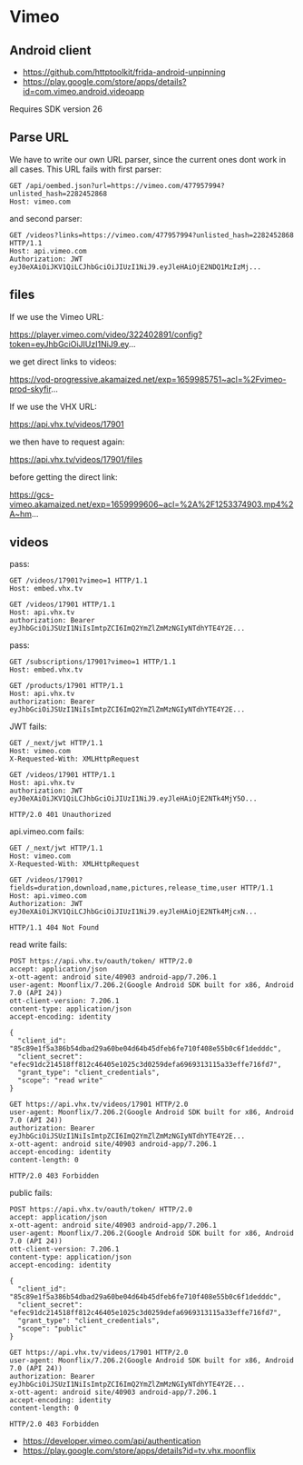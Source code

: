 # Vimeo

## Android client

- https://github.com/httptoolkit/frida-android-unpinning
- https://play.google.com/store/apps/details?id=com.vimeo.android.videoapp

Requires SDK version 26

## Parse URL

We have to write our own URL parser, since the current ones dont work in all
cases. This URL fails with first parser:

~~~
GET /api/oembed.json?url=https://vimeo.com/477957994?unlisted_hash=2282452868
Host: vimeo.com
~~~

and second parser:

~~~
GET /videos?links=https://vimeo.com/477957994?unlisted_hash=2282452868 HTTP/1.1
Host: api.vimeo.com
Authorization: JWT eyJ0eXAiOiJKV1QiLCJhbGciOiJIUzI1NiJ9.eyJleHAiOjE2NDQ1MzIzMj...
~~~

## files

If we use the Vimeo URL:

https://player.vimeo.com/video/322402891/config?token=eyJhbGciOiJIUzI1NiJ9.ey...

we get direct links to videos:

https://vod-progressive.akamaized.net/exp=1659985751~acl=%2Fvimeo-prod-skyfir...

If we use the VHX URL:

https://api.vhx.tv/videos/17901

we then have to request again:

https://api.vhx.tv/videos/17901/files

before getting the direct link:

https://gcs-vimeo.akamaized.net/exp=1659999606~acl=%2A%2F1253374903.mp4%2A~hm...

## videos

pass:

~~~
GET /videos/17901?vimeo=1 HTTP/1.1
Host: embed.vhx.tv

GET /videos/17901 HTTP/1.1
Host: api.vhx.tv
authorization: Bearer eyJhbGciOiJSUzI1NiIsImtpZCI6ImQ2YmZlZmMzNGIyNTdhYTE4Y2E...
~~~

pass:

~~~
GET /subscriptions/17901?vimeo=1 HTTP/1.1
Host: embed.vhx.tv

GET /products/17901 HTTP/1.1
Host: api.vhx.tv
authorization: Bearer eyJhbGciOiJSUzI1NiIsImtpZCI6ImQ2YmZlZmMzNGIyNTdhYTE4Y2E...
~~~

JWT fails:

~~~
GET /_next/jwt HTTP/1.1
Host: vimeo.com
X-Requested-With: XMLHttpRequest

GET /videos/17901 HTTP/1.1
Host: api.vhx.tv
authorization: JWT eyJ0eXAiOiJKV1QiLCJhbGciOiJIUzI1NiJ9.eyJleHAiOjE2NTk4MjY5O...

HTTP/2.0 401 Unauthorized
~~~

api.vimeo.com fails:

~~~
GET /_next/jwt HTTP/1.1
Host: vimeo.com
X-Requested-With: XMLHttpRequest

GET /videos/17901?fields=duration,download,name,pictures,release_time,user HTTP/1.1
Host: api.vimeo.com
Authorization: JWT eyJ0eXAiOiJKV1QiLCJhbGciOiJIUzI1NiJ9.eyJleHAiOjE2NTk4MjcxN...

HTTP/1.1 404 Not Found
~~~

read write fails:

~~~
POST https://api.vhx.tv/oauth/token/ HTTP/2.0
accept: application/json
x-ott-agent: android site/40903 android-app/7.206.1
user-agent: Moonflix/7.206.2(Google Android SDK built for x86, Android 7.0 (API 24))
ott-client-version: 7.206.1
content-type: application/json
accept-encoding: identity

{
  "client_id": "85c89e1f5a386b54dbad29a60be04d64b45dfeb6fe710f408e55b0c6f1dedddc",
  "client_secret": "efec91dc214518ff812c46405e1025c3d0259defa6969313115a33effe716fd7",
  "grant_type": "client_credentials",
  "scope": "read write"
}

GET https://api.vhx.tv/videos/17901 HTTP/2.0
user-agent: Moonflix/7.206.2(Google Android SDK built for x86, Android 7.0 (API 24))
authorization: Bearer eyJhbGciOiJSUzI1NiIsImtpZCI6ImQ2YmZlZmMzNGIyNTdhYTE4Y2E...
x-ott-agent: android site/40903 android-app/7.206.1
accept-encoding: identity
content-length: 0

HTTP/2.0 403 Forbidden
~~~

public fails:

~~~
POST https://api.vhx.tv/oauth/token/ HTTP/2.0
accept: application/json
x-ott-agent: android site/40903 android-app/7.206.1
user-agent: Moonflix/7.206.2(Google Android SDK built for x86, Android 7.0 (API 24))
ott-client-version: 7.206.1
content-type: application/json
accept-encoding: identity

{
  "client_id": "85c89e1f5a386b54dbad29a60be04d64b45dfeb6fe710f408e55b0c6f1dedddc",
  "client_secret": "efec91dc214518ff812c46405e1025c3d0259defa6969313115a33effe716fd7",
  "grant_type": "client_credentials",
  "scope": "public"
}

GET https://api.vhx.tv/videos/17901 HTTP/2.0
user-agent: Moonflix/7.206.2(Google Android SDK built for x86, Android 7.0 (API 24))
authorization: Bearer eyJhbGciOiJSUzI1NiIsImtpZCI6ImQ2YmZlZmMzNGIyNTdhYTE4Y2E...
x-ott-agent: android site/40903 android-app/7.206.1
accept-encoding: identity
content-length: 0

HTTP/2.0 403 Forbidden
~~~

- https://developer.vimeo.com/api/authentication
- https://play.google.com/store/apps/details?id=tv.vhx.moonflix

